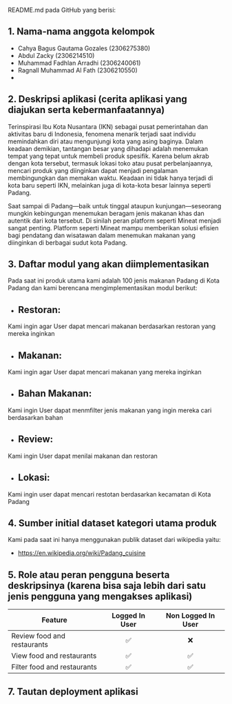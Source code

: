 README.md pada GitHub yang berisi:
## 1. Nama-nama anggota kelompok
- Cahya Bagus Gautama Gozales (2306275380)
- Abdul Zacky (2306214510)
- Muhammad Fadhlan Arradhi (2306240061)
- Ragnall Muhammad Al Fath (2306210550)
-

## 2. Deskripsi aplikasi (cerita aplikasi yang diajukan serta kebermanfaatannya)
Terinspirasi Ibu Kota Nusantara (IKN) sebagai pusat pemerintahan dan aktivitas baru di Indonesia, fenomena menarik terjadi saat individu memindahkan diri atau mengunjungi kota yang asing baginya. Dalam keadaan demikian, tantangan besar yang dihadapi adalah menemukan tempat yang tepat untuk membeli produk spesifik. Karena belum akrab dengan kota tersebut, termasuk lokasi toko atau pusat perbelanjaannya, mencari produk yang diinginkan dapat menjadi pengalaman membingungkan dan memakan waktu. Keadaan ini tidak hanya terjadi di kota baru seperti IKN, melainkan juga di kota-kota besar lainnya seperti Padang.

Saat sampai di Padang—baik untuk tinggal ataupun kunjungan—seseorang mungkin kebingungan menemukan beragam jenis makanan khas dan autentik dari kota tersebut. Di sinilah peran platform seperti Mineat menjadi sangat penting. Platform seperti Mineat mampu memberikan solusi efisien bagi pendatang dan wisatawan dalam menemukan makanan yang diinginkan di berbagai sudut kota Padang.

## 3. Daftar modul yang akan diimplementasikan
Pada saat ini produk utama kami adalah 100 jenis makanan Padang di Kota Padang dan kami berencana mengimplementasikan modul berikut:
- ## Restoran:
Kami ingin agar User dapat mencari makanan berdasarkan restoran yang mereka inginkan
- ## Makanan:
Kami ingin agar User dapat mencari makanan yang mereka inginkan
- ## Bahan Makanan:
Kami ingin User dapat menmfilter jenis makanan yang ingin mereka cari berdasarkan bahan
- ## Review:
Kami ingin User dapat menilai makanan dan restoran 
- ## Lokasi:
Kami ingin user dapat mencari restotan berdasarkan kecamatan di Kota Padang

## 4. Sumber initial dataset kategori utama produk
Kami pada saat ini hanya menggunakan publik dataset dari wikipedia yaitu:
- https://en.wikipedia.org/wiki/Padang_cuisine
  
## 5. Role atau peran pengguna beserta deskripsinya (karena bisa saja lebih dari satu jenis pengguna yang mengakses aplikasi)

| Feature                         | Logged In User  | Non Logged In User |
|----------------------------------|:-----------------:|:--------------------:|
| Review food and restaurants      | ✅               | ❌                 |
| View food and restaurants        | ✅               | ✅                 |
| Filter food and restaurants      | ✅               | ✅                 |



## 7. Tautan deployment aplikasi

